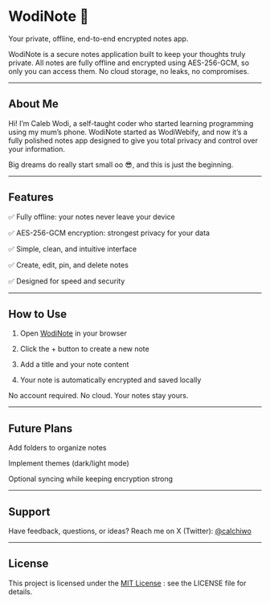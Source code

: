 # WodiNote 📝

Your private, offline, end-to-end encrypted notes app.

WodiNote is a secure notes application built to keep your thoughts truly private. All notes are fully offline and encrypted using AES-256-GCM, so only you can access them. No cloud storage, no leaks, no compromises.

---

## About Me

Hi! I’m Caleb Wodi, a self-taught coder who started learning programming using my mum’s phone. WodiNote started as WodiWebify, and now it’s a fully polished notes app designed to give you total privacy and control over your information.

Big dreams do really start small oo 😎, and this is just the beginning.

---

## Features

✅ Fully offline: your notes never leave your device

✅ AES-256-GCM encryption: strongest privacy for your data

✅ Simple, clean, and intuitive interface

✅ Create, edit, pin, and delete notes

✅ Designed for speed and security

---

## How to Use

1. Open [WodiNote](https://wodinote.vercel.app) in your browser

2. Click the + button to create a new note

3. Add a title and your note content

4. Your note is automatically encrypted and saved locally

No account required. No cloud. Your notes stay yours.

---

## Future Plans

Add folders to organize notes

Implement themes (dark/light mode)

Optional syncing while keeping encryption strong

---

## Support

Have feedback, questions, or ideas? Reach me on X (Twitter): [@calchiwo](https://x.com/calchiwo)

---

## License

This project is licensed under the [MIT License](LICENSE) : see the LICENSE file for details.